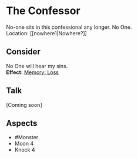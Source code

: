 # The Confessor
No-one sits in this confessional any longer. No One.<br>Location: [[nowhere1|Nowhere?]]
## Consider
No One will hear my sins.<br>**Effect:** [Memory: Loss](https://uadaf.theevilroot.xyz/rowenarium/element/mem.loss)
## Talk
\[Coming soon]
## Aspects
- #Monster 
- Moon 4
- Knock 4